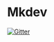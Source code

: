 # Mkdev

[![Gitter](https://badges.gitter.im/mkdev_ruby/Lobby.svg)](https://gitter.im/mkdev_ruby/Lobby?utm_source=badge&utm_medium=badge&utm_campaign=pr-badge&utm_content=badge)